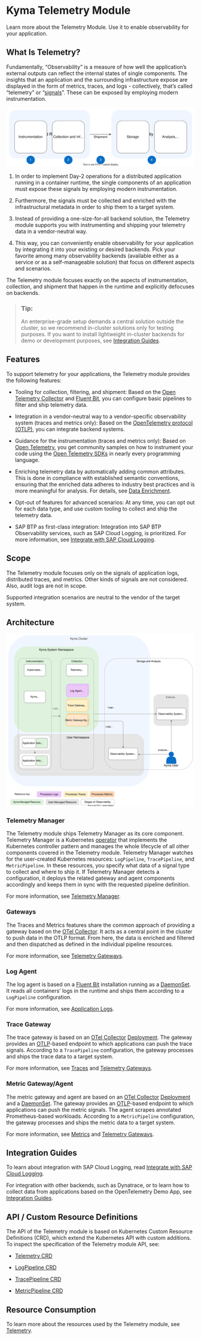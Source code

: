 <!-- loio87ec55072f394ac48d91c8c723e26e3b -->

# Kyma Telemetry Module

Learn more about the Telemetry Module. Use it to enable observability for your application.



<a name="loio87ec55072f394ac48d91c8c723e26e3b__section_telemetry_what_is"/>

## What Is Telemetry?

Fundamentally, “Observability” is a measure of how well the application’s external outputs can reflect the internal states of single components. The insights that an application and the surrounding infrastructure expose are displayed in the form of metrics, traces, and logs - collectively, that’s called “telemetry” or “[signals](https://opentelemetry.io/docs/concepts/signals/)”. These can be exposed by employing modern instrumentation.

![](images/telemetry-stages_352d704.svg)

1.  In order to implement Day-2 operations for a distributed application running in a container runtime, the single components of an application must expose these signals by employing modern instrumentation.

2.  Furthermore, the signals must be collected and enriched with the infrastructural metadata in order to ship them to a target system.

3.  Instead of providing a one-size-for-all backend solution, the Telemetry module supports you with instrumenting and shipping your telemetry data in a vendor-neutral way.

4.  This way, you can conveniently enable observability for your application by integrating it into your existing or desired backends. Pick your favorite among many observability backends \(available either as a service or as a self-manageable solution\) that focus on different aspects and scenarios.


The Telemetry module focuses exactly on the aspects of instrumentation, collection, and shipment that happen in the runtime and explicitly defocuses on backends.

> ### Tip:  
> An enterprise-grade setup demands a central solution outside the cluster, so we recommend in-cluster solutions only for testing purposes. If you want to install lightweight in-cluster backends for demo or development purposes, see [Integration Guides](kyma-telemetry-module-87ec550.md#loio87ec55072f394ac48d91c8c723e26e3b__section_telemetry_integration).



<a name="loio87ec55072f394ac48d91c8c723e26e3b__section_telemetry_features"/>

## Features

To support telemetry for your applications, the Telemetry module provides the following features:

-   Tooling for collection, filtering, and shipment: Based on the [Open Telemetry Collector](https://opentelemetry.io/docs/collector/) and [Fluent Bit](https://fluentbit.io/), you can configure basic pipelines to filter and ship telemetry data.

-   Integration in a vendor-neutral way to a vendor-specific observability system \(traces and metrics only\): Based on the [OpenTelemetry protocol \(OTLP\)](https://opentelemetry.io/docs/specs/otel/protocol/), you can integrate backend systems.

-   Guidance for the instrumentation \(traces and metrics only\): Based on [Open Telemetry](https://opentelemetry.io/), you get community samples on how to instrument your code using the [Open Telemetry SDKs](https://opentelemetry.io/docs/languages/) in nearly every programming language.

-   Enriching telemetry data by automatically adding common attributes. This is done in compliance with established semantic conventions, ensuring that the enriched data adheres to industry best practices and is more meaningful for analysis. For details, see [Data Enrichment](telemetry-gateways-61567b7.md#loio61567b79e6db41cd81de5f58ec077201__section_telemetry_data_enrichment).

-   Opt-out of features for advanced scenarios: At any time, you can opt out for each data type, and use custom tooling to collect and ship the telemetry data.

-   SAP BTP as first-class integration: Integration into SAP BTP Observability services, such as SAP Cloud Logging, is prioritized. For more information, see [Integrate with SAP Cloud Logging](integrate-with-sap-cloud-logging-eac5771.md).




<a name="loio87ec55072f394ac48d91c8c723e26e3b__section_telemetry_scope"/>

## Scope

The Telemetry module focuses only on the signals of application logs, distributed traces, and metrics. Other kinds of signals are not considered. Also, audit logs are not in scope.

Supported integration scenarios are neutral to the vendor of the target system.



<a name="loio87ec55072f394ac48d91c8c723e26e3b__section_telemetry_architecture"/>

## Architecture

![](images/Telemetry_Architecture_ff3f9de.svg)



### Telemetry Manager

The Telemetry module ships Telemetry Manager as its core component. Telemetry Manager is a Kubernetes [operator](https://kubernetes.io/docs/concepts/extend-kubernetes/operator/) that implements the Kubernetes controller pattern and manages the whole lifecycle of all other components covered in the Telemetry module. Telemetry Manager watches for the user-created Kubernetes resources: `LogPipeline`, `TracePipeline`, and `MetricPipeline`. In these resources, you specify what data of a signal type to collect and where to ship it. If Telemetry Manager detects a configuration, it deploys the related gateway and agent components accordingly and keeps them in sync with the requested pipeline definition.

For more information, see [Telemetry Manager](telemetry-manager-04d79d5.md).



### Gateways

The Traces and Metrics features share the common approach of providing a gateway based on the [OTel Collector](https://opentelemetry.io/docs/collector/). It acts as a central point in the cluster to push data in the OTLP format. From here, the data is enriched and filtered and then dispatched as defined in the individual pipeline resources.

For more information, see [Telemetry Gateways](telemetry-gateways-61567b7.md).



### Log Agent

The log agent is based on a [Fluent Bit](https://fluentbit.io/) installation running as a [DaemonSet](https://kubernetes.io/docs/concepts/workloads/controllers/daemonset/). It reads all containers’ logs in the runtime and ships them according to a `LogPipeline` configuration.

For more information, see [Application Logs](application-logs-1287132.md).



### Trace Gateway

The trace gateway is based on an [OTel Collector](https://opentelemetry.io/docs/collector/) [Deployment](https://kubernetes.io/docs/concepts/workloads/controllers/deployment/). The gateway provides an [OTLP](https://opentelemetry.io/docs/specs/otel/protocol/)-based endpoint to which applications can push the trace signals. According to a `TracePipeline` configuration, the gateway processes and ships the trace data to a target system.

For more information, see [Traces](traces-f98cda5.md) and [Telemetry Gateways](telemetry-gateways-61567b7.md).



### Metric Gateway/Agent

The metric gateway and agent are based on an [OTel Collector](https://opentelemetry.io/docs/collector/) [Deployment](https://kubernetes.io/docs/concepts/workloads/controllers/deployment/) and a [DaemonSet](https://kubernetes.io/docs/concepts/workloads/controllers/daemonset/). The gateway provides an [OTLP](https://opentelemetry.io/docs/specs/otel/protocol/)-based endpoint to which applications can push the metric signals. The agent scrapes annotated Prometheus-based workloads. According to a `MetricPipeline` configuration, the gateway processes and ships the metric data to a target system.

For more information, see [Metrics](metrics-44ac6c5.md) and [Telemetry Gateways](telemetry-gateways-61567b7.md).



<a name="loio87ec55072f394ac48d91c8c723e26e3b__section_telemetry_integration"/>

## Integration Guides

To learn about integration with SAP Cloud Logging, read [Integrate with SAP Cloud Logging](integrate-with-sap-cloud-logging-eac5771.md).

For integration with other backends, such as Dynatrace, or to learn how to collect data from applications based on the OpenTelemetry Demo App, see [Integration Guides](https://kyma-project.io/#/telemetry-manager/user/integration/README).



<a name="loio87ec55072f394ac48d91c8c723e26e3b__section_telemetry_crd"/>

## API / Custom Resource Definitions

The API of the Telemetry module is based on Kubernetes Custom Resource Definitions \(CRD\), which extend the Kubernetes API with custom additions. To inspect the specification of the Telemetry module API, see:

-   [Telemetry CRD](https://kyma-project.io/#/telemetry-manager/user/resources/01-telemetry)

-   [LogPipeline CRD](https://kyma-project.io/#/telemetry-manager/user/resources/02-logpipeline)

-   [TracePipeline CRD](https://kyma-project.io/#/telemetry-manager/user/resources/04-tracepipeline)

-   [MetricPipeline CRD](https://kyma-project.io/#/telemetry-manager/user/resources/05-metricpipeline)




<a name="loio87ec55072f394ac48d91c8c723e26e3b__section_telemetry_resource_consumption"/>

## Resource Consumption

To learn more about the resources used by the Telemetry module, see [Telemetry](../50-administration-and-ops/kyma-modules-sizing-3a92490.md#loio3a924906857b4f01969cb684ccd25309__section_telemetry).

